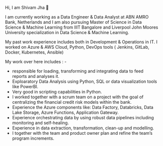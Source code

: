 Hi, I am Shivam Jha 👋 

I am currently working as a Data Engineer & Data Analyst at ABN AMRO Bank, Netherlands  and I am also pursuing Master of Science in Data Science & Machine Learning from IIIT Bangalore and Liverpool John Moores University specialization in Data Science & Machine Learning.

My past work experience includes both in Development & Operations in IT. I worked on Azure & AWS Cloud, Python, DevOps tools ( Jenkins, GitLab, Docker, Kubernetes, Ansible)

My work over here includes : -

- responsible for loading, transforming and integrating data to feed reports and analyses it.
- Exploaratory Data Analysis using Python, SQL or data visualization tools like PowerBI.
- Very good in scripting capabilities in Python.
- I worked together with a scrum team on a project with the goal of centralizing the financial credit risk models within the bank. 
- Experience the Azure components like: Data Factory, Databricks, Data Lake Storage, Azure Functions, Application Gateway.
- Experience orchestrating data by using robust data pipelines including monitoring and self-healing.
- Experience in data extraction, transformation, clean-up and modelling.
- I together with the team and product owner plan and refine the team’s program increments.



